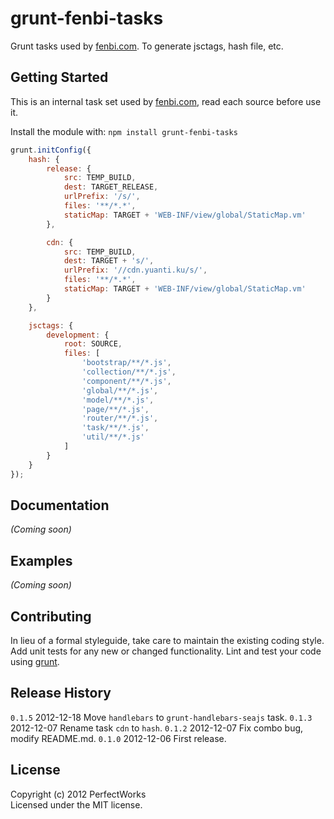 # grunt-fenbi-tasks

Grunt tasks used by [fenbi.com]. To generate jsctags, hash file, etc.

## Getting Started
This is an internal task set used by [fenbi.com], read each source before use it.

Install the module with: `npm install grunt-fenbi-tasks`

```javascript
grunt.initConfig({
    hash: {
        release: {
            src: TEMP_BUILD,
            dest: TARGET_RELEASE,
            urlPrefix: '/s/',
            files: '**/*.*',
            staticMap: TARGET + 'WEB-INF/view/global/StaticMap.vm'
        },

        cdn: {
            src: TEMP_BUILD,
            dest: TARGET + 's/',
            urlPrefix: '//cdn.yuanti.ku/s/',
            files: '**/*.*',
            staticMap: TARGET + 'WEB-INF/view/global/StaticMap.vm'
        }
    },

    jsctags: {
        development: {
            root: SOURCE,
            files: [
                'bootstrap/**/*.js',
                'collection/**/*.js',
                'component/**/*.js',
                'global/**/*.js',
                'model/**/*.js',
                'page/**/*.js',
                'router/**/*.js',
                'task/**/*.js',
                'util/**/*.js'
            ]
        }
    }
});
```

## Documentation
_(Coming soon)_

## Examples
_(Coming soon)_

## Contributing
In lieu of a formal styleguide, take care to maintain the existing coding style. Add unit tests for any new or changed functionality. Lint and test your code using [grunt](https://github.com/gruntjs/grunt).

## Release History

`0.1.5` 2012-12-18 Move `handlebars` to `grunt-handlebars-seajs` task.
`0.1.3` 2012-12-07 Rename task `cdn` to `hash`.
`0.1.2` 2012-12-07 Fix combo bug, modify README.md.
`0.1.0` 2012-12-06 First release.

## License
Copyright (c) 2012 PerfectWorks  
Licensed under the MIT license.

[fenbi.com]: http://fenbi.com
[SeaJS]: http://seajs.org
